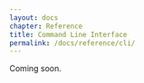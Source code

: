 ```yaml
---
layout: docs
chapter: Reference
title: Command Line Interface 
permalink: /docs/reference/cli/
---
```


Coming soon.
